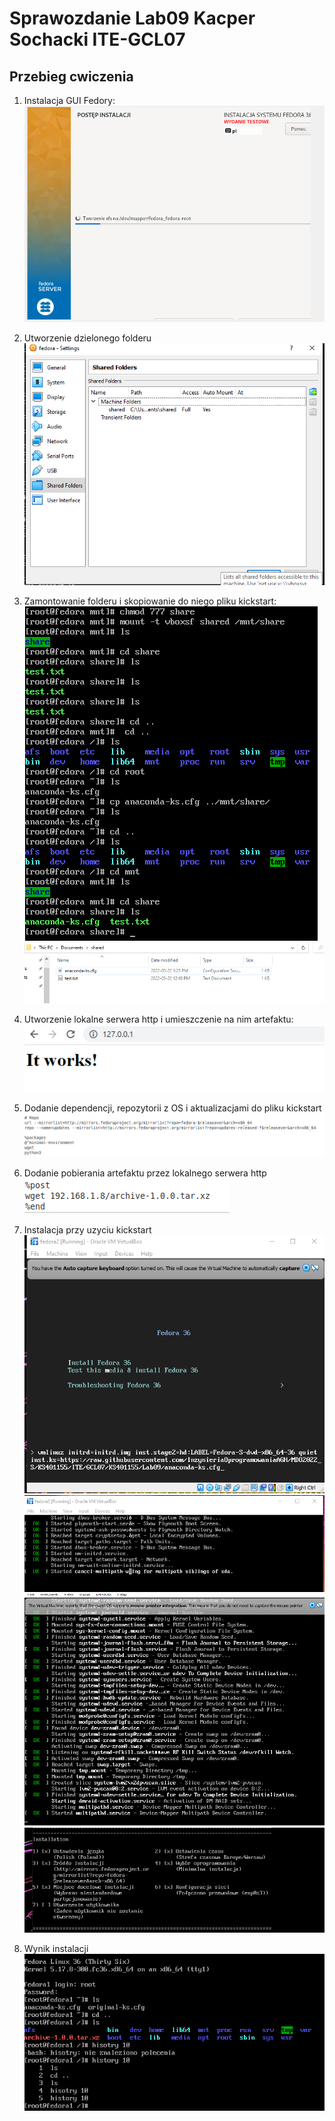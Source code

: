 # Sprawozdanie Lab09 Kacper Sochacki ITE-GCL07

## Przebieg cwiczenia

1. Instalacja GUI Fedory:
   ![1](Screenshots/instalacjagui.png)

2. Utworzenie dzielonego folderu
   ![2](Screenshots/udostepnianiefolderu1.png)

3. Zamontowanie folderu i skopiowanie do niego pliku kickstart:
   ![3](Screenshots/udostepnianiefolderu2.png)
   ![4](Screenshots/udostepnionycfg.png)

4. Utworzenie lokalne serwera http i umieszczenie na nim artefaktu:
   ![5](Screenshots/serverhttp1.png)

5. Dodanie dependencji, repozytorii z OS i aktualizacjami do pliku kickstart
   ![6](Screenshots/dependencje.png)
   
6. Dodanie pobierania artefaktu przez lokalnego serwera http
   ![7](Screenshots/archive.png)
   
7. Instalacja przy uzyciu kickstart
   ![8](Screenshots/instalacjazcfg.png)
   ![8](Screenshots/install1.png)
   ![9](Screenshots/install2.png)
   ![10](Screenshots/install3.png)
   
8. Wynik instalacji
   ![11](Screenshots/koniec.png)
